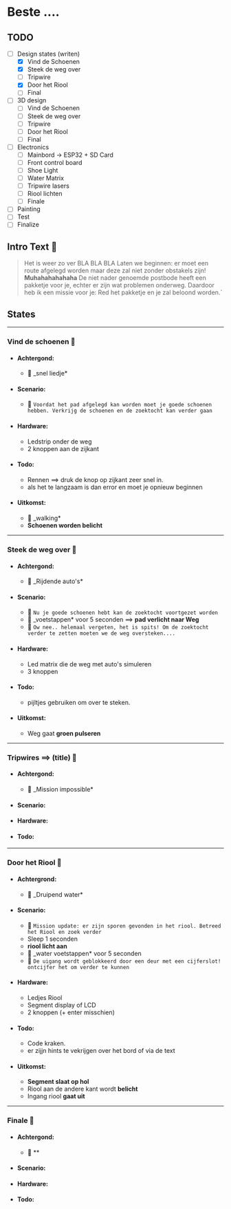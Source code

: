 # Beste ....

## TODO

- [ ] Design states (writen)
  - [x] Vind de Schoenen
  - [x] Steek de weg over
  - [ ] Tripwire
  - [x] Door het Riool
  - [ ] Final
- [ ] 3D design
  - [ ] Vind de Schoenen
  - [ ] Steek de weg over
  - [ ] Tripwire
  - [ ] Door het Riool
  - [ ] Final
- [ ] Electronics
  - [ ] Mainbord -> ESP32 + SD Card
  - [ ] Front control board
  - [ ] Shoe Light
  - [ ] Water Matrix
  - [ ] Tripwire lasers
  - [ ] Riool lichten
  - [ ] Finale
- [ ] Painting
- [ ] Test
- [ ] Finalize

## Intro Text :loudspeaker:

> Het is weer zo ver BLA BLA BLA Laten we beginnen: er moet een route afgelegd worden maar deze zal niet zonder obstakels zijn! **Muhahahahahaha**
> De niet nader genoemde postbode heeft een pakketje voor je, echter er zijn wat problemen onderweg. Daardoor heb ik een missie voor je: Red het pakketje en je zal beloond worden.`

## States

---

### Vind de schoenen :shoe:

- #### Achtergond:
  - :musical_note: \_snel liedje\*
- #### Scenario:
  - :loudspeaker: `Voordat het pad afgelegd kan worden moet je goede schoenen hebben. Verkrijg de schoenen en de zoektocht kan verder gaan`
- #### Hardware:
  - Ledstrip onder de weg
  - 2 knoppen aan de zijkant
- #### Todo:
  - Rennen ==> druk de knop op zijkant zeer snel in.
  - als het te langzaam is dan error en moet je opnieuw beginnen
- #### Uitkomst:
  - :musical_note: \_walking\*
  - **Schoenen worden belicht**

---

### Steek de weg over :walking:

- #### Achtergond:
  - :musical_note: \_Rijdende auto's\*
- #### Scenario:
  - :loudspeaker: `Nu je goede schoenen hebt kan de zoektocht voortgezet worden`
  - :musical_note: \_voetstappen\* voor 5 seconden ==> **pad verlicht naar Weg**
  - :loudspeaker: `Ow nee.. helemaal vergeten, het is spits! Om de zoektocht verder te zetten moeten we de weg oversteken....`
- #### Hardware:
  - Led matrix die de weg met auto's simuleren
  - 3 knoppen
- #### Todo:
  - pijltjes gebruiken om over te steken.
- #### Uitkomst:
  - Weg gaat **groen pulseren**

---

### Tripwires ==> (title) :flashlight:

- #### Achtergond:
  - :musical_note: \_Mission impossible\*
- #### Scenario:
- #### Hardware:
- #### Todo:

---

### Door het Riool :potable_water:

- #### Achtergrond:
  - :musical_note: \_Druipend water\*
- #### Scenario:
  - :loudspeaker: `Mission update: er zijn sporen gevonden in het riool. Betreed het Riool en zoek verder`
  - Sleep 1 seconden
  - **riool licht aan**
  - :musical_note: \_water voetstappen\* voor 5 seconden
  - :loudspeaker: `De uigang wordt geblokkeerd door een deur met een cijferslot! ontcijfer het om verder te kunnen`
- #### Hardware:
  - Ledjes Riool
  - Segment display of LCD
  - 2 knoppen (+ enter misschien)
- #### Todo:
  - Code kraken.
  - er zijjn hints te vekrijgen over het bord of via de text
- #### Uitkomst:
  - **Segment slaat op hol**
  - Riool aan de andere kant wordt **belicht**
  - Ingang riool **gaat uit**

---

### Finale :checkered_flag:

- #### Achtergond:
  - :musical_note: \*\*
- #### Scenario:
- #### Hardware:
- #### Todo:
